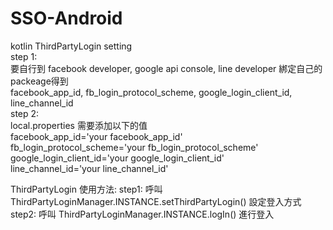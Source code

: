 # SSO-Android
kotlin ThirdPartyLogin setting  
step 1:  
要自行到 facebook developer, google api console, line developer 綁定自己的packeage得到  
facebook_app_id, fb_login_protocol_scheme, google_login_client_id, line_channel_id    
step 2:  
local.properties 需要添加以下的值  
facebook_app_id='your facebook_app_id'  
fb_login_protocol_scheme='your fb_login_protocol_scheme'  
google_login_client_id='your google_login_client_id'  
line_channel_id='your line_channel_id'  

ThirdPartyLogin 使用方法:
step1: 呼叫 ThirdPartyLoginManager.INSTANCE.setThirdPartyLogin() 設定登入方式
step2: 呼叫 ThirdPartyLoginManager.INSTANCE.logIn() 進行登入
